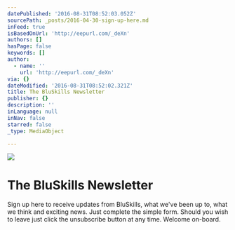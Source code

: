 ```yaml
---
datePublished: '2016-08-31T08:52:03.052Z'
sourcePath: _posts/2016-04-30-sign-up-here.md
inFeed: true
isBasedOnUrl: 'http://eepurl.com/_deXn'
authors: []
hasPage: false
keywords: []
author:
  - name: ''
    url: 'http://eepurl.com/_deXn'
via: {}
dateModified: '2016-08-31T08:52:02.321Z'
title: The BluSkills Newsletter
publisher: {}
description: ''
inLanguage: null
inNav: false
starred: false
_type: MediaObject

---
```

![](https://s3-us-west-2.amazonaws.com/the-grid-img/p/3d4088d09c947f696fbfee46b232bac2fe49821f.jpg)

# The BluSkills Newsletter

Sign up here to receive updates from BluSkills, what we've been up to, what we think and exciting news. Just complete the simple form. Should you wish to leave just click the unsubscribe button at any time. Welcome on-board.